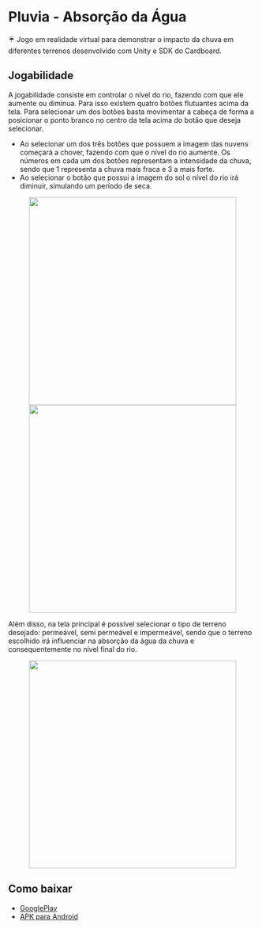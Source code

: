 # Pluvia - Absorção da Água
:umbrella: Jogo em realidade virtual para demonstrar o impacto da chuva em diferentes terrenos desenvolvido com Unity e SDK do Cardboard.

## Jogabilidade
A jogabilidade consiste em controlar o nível do rio, fazendo com que ele aumente ou diminua. Para isso existem quatro botões flutuantes acima da tela. Para selecionar um dos botões basta movimentar a cabeça de forma a posicionar o ponto branco no centro da tela acima do botão que deseja selecionar.
 
 * Ao selecionar um dos três botões que possuem a imagem das nuvens começará a chover, fazendo com que o nível do rio aumente. Os números em cada um dos botões representam a intensidade da chuva, sendo que 1 representa a chuva mais fraca e 3 a mais forte.
 * Ao selecionar o botão que possui a imagem do sol o nível do rio irá diminuir, simulando um período de seca.

<p align="center">
  <img width="420" src="https://github.com/tecedufurb/pluvia-absorcao-agua/blob/master/screenshots/02.png">
  <img width="420" src="https://github.com/tecedufurb/pluvia-absorcao-agua/blob/master/screenshots/03.png">
</p>

Além disso, na tela principal é possível selecionar o tipo de terreno desejado: permeável, semi permeável e impermeável, sendo que o terreno escolhido irá influenciar na absorção da água da chuva e consequentemente no nível final do rio.
<p align="center">
  <img width="420" src="https://github.com/tecedufurb/pluvia-absorcao-agua/blob/master/screenshots/01.png">
</p>

## Como baixar
 * [GooglePlay](https://play.google.com/store/apps/details?id=com.tecedu.absorcaoagua&hl=pt_BR)
 * [APK para Android](https://github.com/tecedufurb/pluvia-absorcao-agua/raw/master/absorcao-agua-chuva/absorcao-agua.apk)
